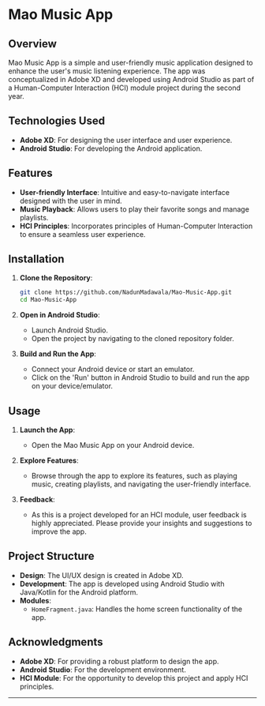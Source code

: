 # Mao Music App

## Overview

Mao Music App is a simple and user-friendly music application designed to enhance the user's music listening experience. The app was conceptualized in Adobe XD and developed using Android Studio as part of a Human-Computer Interaction (HCI) module project during the second year.

## Technologies Used

- **Adobe XD**: For designing the user interface and user experience.
- **Android Studio**: For developing the Android application.

## Features

- **User-friendly Interface**: Intuitive and easy-to-navigate interface designed with the user in mind.
- **Music Playback**: Allows users to play their favorite songs and manage playlists.
- **HCI Principles**: Incorporates principles of Human-Computer Interaction to ensure a seamless user experience.

## Installation

1. **Clone the Repository**:
    ```bash
    git clone https://github.com/NadunMadawala/Mao-Music-App.git
    cd Mao-Music-App
    ```

2. **Open in Android Studio**:
    - Launch Android Studio.
    - Open the project by navigating to the cloned repository folder.

3. **Build and Run the App**:
    - Connect your Android device or start an emulator.
    - Click on the 'Run' button in Android Studio to build and run the app on your device/emulator.

## Usage

1. **Launch the App**:
    - Open the Mao Music App on your Android device.

2. **Explore Features**:
    - Browse through the app to explore its features, such as playing music, creating playlists, and navigating the user-friendly interface.

3. **Feedback**:
    - As this is a project developed for an HCI module, user feedback is highly appreciated. Please provide your insights and suggestions to improve the app.

## Project Structure

- **Design**: The UI/UX design is created in Adobe XD.
- **Development**: The app is developed using Android Studio with Java/Kotlin for the Android platform.
- **Modules**:
  - `HomeFragment.java`: Handles the home screen functionality of the app.


## Acknowledgments

- **Adobe XD**: For providing a robust platform to design the app.
- **Android Studio**: For the development environment.
- **HCI Module**: For the opportunity to develop this project and apply HCI principles.

---

